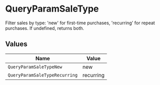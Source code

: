 # QueryParamSaleType

Filter sales by type: 'new' for first-time purchases, 'recurring' for repeat purchases. If undefined, returns both.


## Values

| Name                          | Value                         |
| ----------------------------- | ----------------------------- |
| `QueryParamSaleTypeNew`       | new                           |
| `QueryParamSaleTypeRecurring` | recurring                     |
